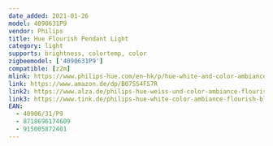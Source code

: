 ```yaml
---
date_added: 2021-01-26
model: 4090631P9
vendor: Philips
title: Hue Flourish Pendant Light
category: light
supports: brightness, colortemp, color
zigbeemodel: ['4090631P9']
compatible: [z2m]
mlink: https://www.philips-hue.com/en-hk/p/hue-white-and-color-ambiance-flourish-pendant-light/4090631P9
link: https://www.amazon.de/dp/B07SS4FS7R
link2: https://www.alza.de/philips-hue-weiss-und-color-ambiance-flourish-40906-31-p7-d5678379.htm
link3: https://www.tink.de/philips-hue-white-color-ambiance-flourish-bluetooth-pendelleuchte
EAN: 
  - 40906/31/P9
  - 8718696174609
  - 915005872401
---
```

